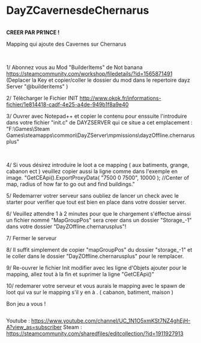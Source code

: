 # DayZCavernesdeChernarus
<a href="https://zupimages.net/viewer.php?id=19/46/xbdb.png"><img src="https://zupimages.net/up/19/46/xbdb.png" alt="" /></a>
<P><B><FONT>CREER PAR PR1NCE !</FONT></B></P>

Mapping  qui ajoute des Cavernes sur Chernarus


<a href="https://zupimages.net/viewer.php?id=19/46/it3f.jpg"><img src="https://zupimages.net/up/19/46/it3f.jpg" alt="" /></a>
<a href="https://zupimages.net/viewer.php?id=19/46/09sd.jpg"><img src="https://zupimages.net/up/19/46/09sd.jpg" alt="" /></a>


1/  Abonnez vous au Mod "BuilderItems" de Not banana
https://steamcommunity.com/workshop/filedetails/?id=1565871491
(Deplacer la Key et copier/coller le dossier du mod dans le repertoire dayz Server "@builderitems" )


2/ Télècharger le Fichier INIT
http://www.okok.fr/informations-fichier/1e814418-cadf-4e25-a4de-949b1f8a9e40

3/ Ouvrer avec Notepad++ et copier le contenu pour enssuite l'introduire dans votre fichier "init.c" de DAYZSERVER qui ce situe a cet emplacement :
"F:\Games\Steam Games\steamapps\common\DayZServer\mpmissions\dayzOffline.chernarusplus"


<a href="https://zupimages.net/viewer.php?id=19/46/85xy.png"><img src="https://zupimages.net/up/19/46/85xy.png" alt="" /></a>
<a href="https://zupimages.net/viewer.php?id=19/46/ri1w.png"><img src="https://zupimages.net/up/19/46/ri1w.png" alt="" /></a>
<a href="https://zupimages.net/viewer.php?id=19/46/q8jn.png"><img src="https://zupimages.net/up/19/46/q8jn.png" alt="" /></a>


4/ Si vous désirez introduire le loot a ce mapping ( aux batiments, grange, cabanon ect ) veuillez copier aussi la ligne  comme dans l'exemple en image.
"GetCEApi().ExportProxyData( "7500 0 7500", 10000 );  //Center of map, radius of how far to go out and find buildings."


5/ Redemarrer votrer serveur sans oubliez de lancer un check avec le starter pour verifier que tout est bien en place dans votre dossier server.


6/ Veuillez attendre 1 à 2 minutes pour que le chargement s'éffectue ainssi un fichier nommé "MapGroupPos" sera creer dans un dossier "Storage_-1" dans votre dossier "DayZOffline.chernarusplus"!


7/ Fermer le serveur


8/ Il suffit simplement de copier "mapGroupPos" du dossier "storage_-1" et le coller dans le dossier "DayZOffline.chernarusplus" pour le remplacer.
<a href="https://zupimages.net/viewer.php?id=19/46/1bpv.png"><img src="https://zupimages.net/up/19/46/1bpv.png" alt="" /></a>


9/ Re-ouvrer le fichier Init modifier avec les ligne d'Objets ajouter pour le mapping, allez tout à la fin et suprimer la ligne "GetCEApi()"


10/ redemarer votre serveur et vous aurais le mapping avec le spawn de loot qui va sur le mapping s'il y en à .  ( cabanon, batiment, maison )


Bon jeu a vous !


<a href="https://zupimages.net/viewer.php?id=19/46/8x8b.png"><img src="https://zupimages.net/up/19/46/8x8b.png" alt="" /></a>


Youtube : https://www.youtube.com/channel/UC_1N1O5xmKSt7NZ4ghEjH-A?view_as=subscriber
Steam : https://steamcommunity.com/sharedfiles/editcollection/?id=1911927913
